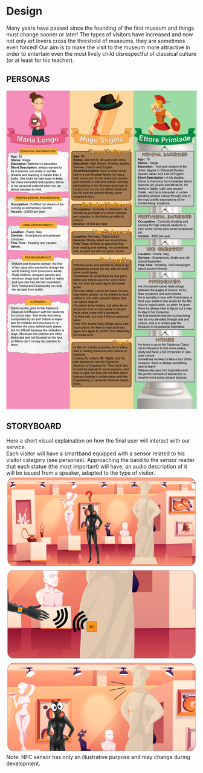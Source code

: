 # Design
Many years have passed since the founding of the first museum and things must change sooner or later! The types of visitors have increased and now not only art lovers cross the threshold of museums, they are sometimes even forced! Our aim is to make the visit to the museum more attractive in order to entertain even the most lively child disrespectful of classical culture (or at least for his teacher).

## PERSONAS
![](pics/personas.png)

## STORYBOARD 
Here a short visual explaination on how the final user will interact with our service.  
Each visitor will have a smartband equipped with a sensor related to his visitor category (see personas).
Approaching the band to the sensor reader that each statue (the most important) will have, an audio description of it will be issued from a speaker, adapted to the type of visitor.
![](pics/storyboard.png)
Note: NFC sensor has only an illustrative purpose and may change during development.
